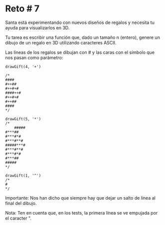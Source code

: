 # Reto # 7

Santa está experimentando con nuevos diseños de regalos y necesita tu ayuda para visualizarlos en 3D.

Tu tarea es escribir una función que, dado un tamaño n (entero), genere un dibujo de un regalo en 3D utilizando caracteres ASCII.

Las líneas de los regalos se dibujan con # y las caras con el símbolo que nos pasan como parámetro:

    drawGift(4, '+')

    /*
    ####
    #++##
    #++#+#
    ####++#
    #++#+#
    #++##
    ####
    */

    drawGift(5, '*')
    /*
        #####
    #***##
    #***#*#
    #***#**#
    #####***#
    #***#**#
    #***#*#
    #***##
    #####
    */

    drawGift(1, '^')
    /*
    #
    */

Importante: Nos han dicho que siempre hay que dejar un salto de línea al final del dibujo.

Nota: Ten en cuenta que, en los tests, la primera línea se ve empujada por el caracter ".
